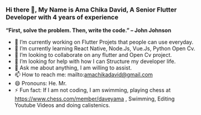 ### Hi there 👋, My Name is Ama Chika David, A Senior Flutter Developer with 4 years of experience


**“First, solve the problem. Then, write the code.” – John Johnson**


- 🔭 I’m currently working on Flutter Projets that people can use everyday.
- 🌱 I’m currently learning React Native, Node.Js, Vue.Js, Python Open Cv.
- 👯 I’m looking to collaborate on any flutter and Open Cv project.
- 🤔 I’m looking for help with how I can Structure my developer life.
- 💬 Ask me about anything, I am willing to assist.
- 📫 How to reach me: mailto:amachikadavid@gmail.com
- 😄 Pronouns: He. Mr.
- ⚡ Fun fact: If I am not coding, I am swimming, playing chess at https://www.chess.com/member/daveyama , Swimming, Editing Youtube Videos and doing calistenics. 


